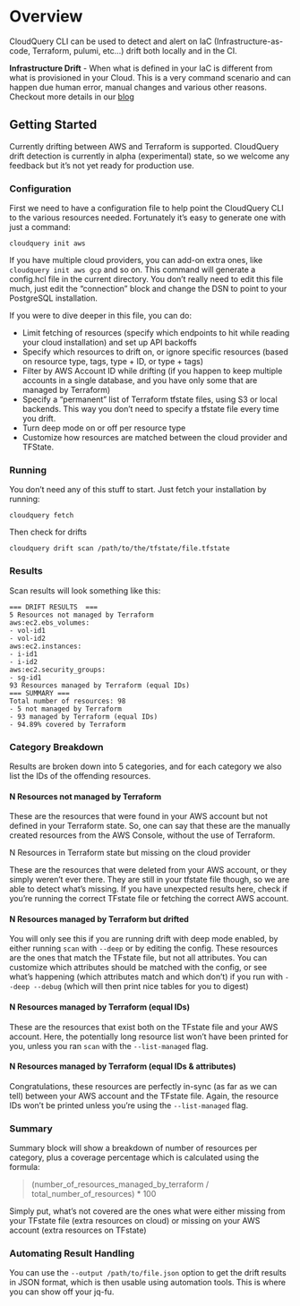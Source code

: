 # Overview

CloudQuery CLI can be used to detect and alert on IaC (Infrastructure-as-code, Terraform, pulumi, etc...) drift both locally and in the CI.

**Infrastructure Drift** - When what is defined in your IaC is different from what is provisioned in your Cloud. This is a very command scenario and can happen due human error, manual changes and various other reasons. Checkout more details in our [blog](https://cloudquery.io/blog/announcing-drift-detection)

## Getting Started

Currently drifting between AWS and Terraform is supported. CloudQuery drift detection is currently in alpha (experimental) state, so we welcome any feedback but it’s not yet ready for production use.

### Configuration

First we need to have a configuration file to help point the CloudQuery CLI to the various resources needed. Fortunately it’s easy to generate one with just a command:

`cloudquery init aws`

If you have multiple cloud providers, you can add-on extra ones, like `cloudquery init aws gcp` and so on.
This command will generate a config.hcl file in the current directory. You don’t really need to edit this file much, just edit the “connection” block and change the DSN to point to your PostgreSQL installation.

If you were to dive deeper in this file, you can do:

 - Limit fetching of resources (specify which endpoints to hit while reading your cloud installation) and set up API backoffs
 - Specify which resources to drift on, or ignore specific resources (based on resource type, tags, type + ID, or type + tags)
 - Filter by AWS Account ID while drifting (if you happen to keep multiple accounts in a single database, and you have only some that are managed by Terraform)
 - Specify a “permanent” list of Terraform tfstate files, using S3 or local backends. This way you don’t need to specify a tfstate file every time you drift.
 - Turn deep mode on or off per resource type
 - Customize how resources are matched between the cloud provider and TFState.

### Running

You don’t need any of this stuff to start. Just fetch your installation by running:

`cloudquery fetch`

Then check for drifts

`cloudquery drift scan /path/to/the/tfstate/file.tfstate`

### Results
Scan results will look something like this:

```
=== DRIFT RESULTS  ===
5 Resources not managed by Terraform
aws:ec2.ebs_volumes:
- vol-id1
- vol-id2
aws:ec2.instances:
- i-id1
- i-id2
aws:ec2.security_groups:
- sg-id1
93 Resources managed by Terraform (equal IDs)
=== SUMMARY ===
Total number of resources: 98
- 5 not managed by Terraform
- 93 managed by Terraform (equal IDs)
- 94.89% covered by Terraform
```

### Category Breakdown

Results are broken down into 5 categories, and for each category we also list the IDs of the offending resources.

#### N Resources not managed by Terraform

These are the resources that were found in your AWS account but not defined in your Terraform state. So, one can say that these are the manually created resources from the AWS Console, without the use of Terraform.

N Resources in Terraform state but missing on the cloud provider

These are the resources that were deleted from your AWS account, or they simply weren’t ever there. They are still in your tfstate file though, so we are able to detect what’s missing. If you have unexpected results here, check if you’re running the correct TFstate file or fetching the correct AWS account.

#### N Resources managed by Terraform but drifted

You will only see this if you are running drift with deep mode enabled, by either running `scan` with `--deep` or by editing the config. These resources are the ones that match the TFstate file, but not all attributes. You can customize which attributes should be matched with the config, or see what’s happening (which attributes match and which don’t) if you run with `--deep --debug` (which will then print nice tables for you to digest)

#### N Resources managed by Terraform (equal IDs)

These are the resources that exist both on the TFstate file and your AWS account. Here, the potentially long resource list won’t have been printed for you, unless you ran `scan` with the `--list-managed` flag.

#### N Resources managed by Terraform (equal IDs & attributes)

Congratulations, these resources are perfectly in-sync (as far as we can tell) between your AWS account and the TFstate file. Again, the resource IDs won’t be printed unless you’re using the `--list-managed` flag.

### Summary

Summary block will show a breakdown of number of resources per category, plus a coverage percentage which is calculated using the formula:

> (number_of_resources_managed_by_terraform / total_number_of_resources) * 100

Simply put, what’s not covered are the ones what were either missing from your TFstate file (extra resources on cloud) or missing on your AWS account (extra resources on TFstate)

### Automating Result Handling

You can use the `--output /path/to/file.json` option to get the drift results in JSON format, which is then usable using automation tools. This is where you can show off your jq-fu.